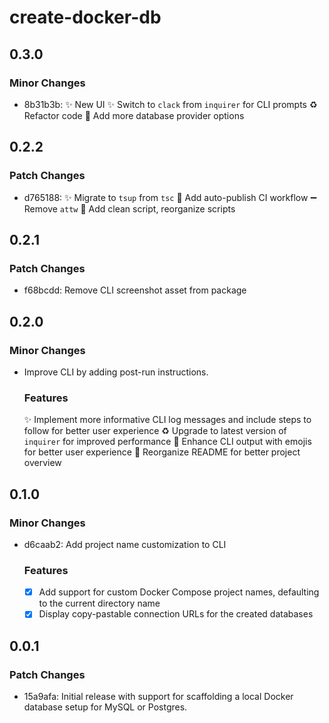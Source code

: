# create-docker-db

## 0.3.0

### Minor Changes

- 8b31b3b: ✨ New UI
  ✨ Switch to `clack` from `inquirer` for CLI prompts
  ♻️ Refactor code
  🎨 Add more database provider options

## 0.2.2

### Patch Changes

- d765188: ✨ Migrate to `tsup` from `tsc`
  👷 Add auto-publish CI workflow
  ➖ Remove `attw`
  🔨 Add clean script, reorganize scripts

## 0.2.1

### Patch Changes

- f68bcdd: Remove CLI screenshot asset from package

## 0.2.0

### Minor Changes

- Improve CLI by adding post-run instructions.

  ### Features

  ✨ Implement more informative CLI log messages and include steps to follow for better user experience
  ♻️ Upgrade to latest version of `inquirer` for improved performance
  💄 Enhance CLI output with emojis for better user experience
  📝 Reorganize README for better project overview

## 0.1.0

### Minor Changes

- d6caab2: Add project name customization to CLI

  ### Features

  - [x] Add support for custom Docker Compose project names, defaulting to the current directory name
  - [x] Display copy-pastable connection URLs for the created databases

## 0.0.1

### Patch Changes

- 15a9afa: Initial release with support for scaffolding a local Docker database setup for MySQL or Postgres.
